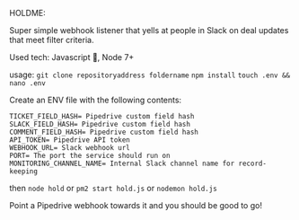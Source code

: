 HOLDME:

Super simple webhook listener that yells at people in Slack on deal updates that meet filter criteria.

Used tech:
Javascript :rainbow:,
Node 7+

usage:
`git clone repositoryaddress foldername`
`npm install`
`touch .env && nano .env`

Create an ENV file with the following contents:
```
TICKET_FIELD_HASH= Pipedrive custom field hash
SLACK_FIELD_HASH= Pipedrive custom field hash
COMMENT_FIELD_HASH= Pipedrive custom field hash
API_TOKEN= Pipedrive API token
WEBHOOK_URL= Slack webhook url
PORT= The port the service should run on
MONITORING_CHANNEL_NAME= Internal Slack channel name for record-keeping
```
then
`node hold` or `pm2 start hold.js` or `nodemon hold.js`

Point a Pipedrive webhook towards it and you should be good to go!
